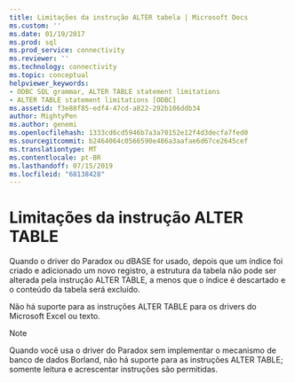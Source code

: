 ```yaml
---
title: Limitações da instrução ALTER tabela | Microsoft Docs
ms.custom: ''
ms.date: 01/19/2017
ms.prod: sql
ms.prod_service: connectivity
ms.reviewer: ''
ms.technology: connectivity
ms.topic: conceptual
helpviewer_keywords:
- ODBC SQL grammar, ALTER TABLE statement limitations
- ALTER TABLE statement limitations [ODBC]
ms.assetid: f3e88f85-edf4-47cd-a822-292b106ddb34
author: MightyPen
ms.author: genemi
ms.openlocfilehash: 1333cd6cd5946b7a3a70152e12f4d3decfa7fed0
ms.sourcegitcommit: b2464064c0566590e486a3aafae6d67ce2645cef
ms.translationtype: MT
ms.contentlocale: pt-BR
ms.lasthandoff: 07/15/2019
ms.locfileid: "68138428"
---
```

# <a name="alter-table-statement-limitations"></a>Limitações da instrução ALTER TABLE
Quando o driver do Paradox ou dBASE for usado, depois que um índice foi criado e adicionado um novo registro, a estrutura da tabela não pode ser alterada pela instrução ALTER TABLE, a menos que o índice é descartado e o conteúdo da tabela será excluído.  
  
 Não há suporte para as instruções ALTER TABLE para os drivers do Microsoft Excel ou texto.  
  
> [!NOTE]  
>  Quando você usa o driver do Paradox sem implementar o mecanismo de banco de dados Borland, não há suporte para as instruções ALTER TABLE; somente leitura e acrescentar instruções são permitidas.
